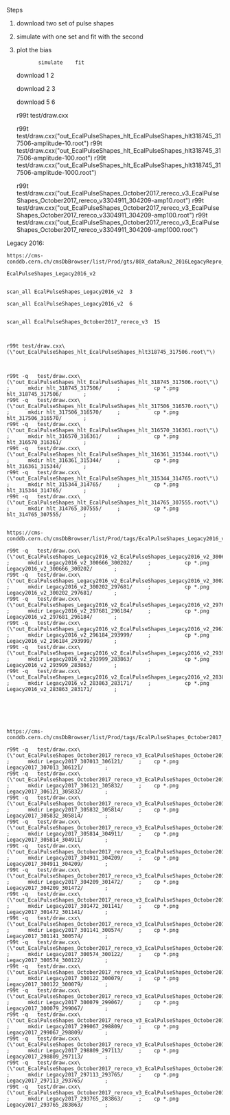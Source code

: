 Steps

1) download two set of pulse shapes

2) simulate with one set and fit with the second

3) plot the bias



              simulate    fit
    download     1         2
    
    download     2         3
    

    download     5        6

    
    r99t test/draw.cxx
    
    
    
    
    r99t test/draw.cxx\(\"out_EcalPulseShapes_hlt_EcalPulseShapes_hlt318745_317506-amplitude-10.root\"\)
    r99t test/draw.cxx\(\"out_EcalPulseShapes_hlt_EcalPulseShapes_hlt318745_317506-amplitude-100.root\"\)
    r99t test/draw.cxx\(\"out_EcalPulseShapes_hlt_EcalPulseShapes_hlt318745_317506-amplitude-1000.root\"\)
    
    
    
    r99t test/draw.cxx\(\"out_EcalPulseShapes_October2017_rereco_v3_EcalPulseShapes_October2017_rereco_v3304911_304209-amp10.root\"\)
    r99t test/draw.cxx\(\"out_EcalPulseShapes_October2017_rereco_v3_EcalPulseShapes_October2017_rereco_v3304911_304209-amp100.root\"\)
    r99t test/draw.cxx\(\"out_EcalPulseShapes_October2017_rereco_v3_EcalPulseShapes_October2017_rereco_v3304911_304209-amp1000.root\"\)
    
    
    
    
    
Legacy 2016:

    https://cms-conddb.cern.ch/cmsDbBrowser/list/Prod/gts/80X_dataRun2_2016LegacyRepro_v4
    
    EcalPulseShapes_Legacy2016_v2
    
    
    scan_all EcalPulseShapes_Legacy2016_v2  3
    
    scan_all EcalPulseShapes_Legacy2016_v2  6
    
    
    scan_all EcalPulseShapes_October2017_rereco_v3  15
    
    
    
    r99t test/draw.cxx\(\"out_EcalPulseShapes_hlt_EcalPulseShapes_hlt318745_317506.root\"\)
    
    
    
    r99t -q   test/draw.cxx\(\"out_EcalPulseShapes_hlt_EcalPulseShapes_hlt_318745_317506.root\"\)  ;      mkdir hlt_318745_317506/     ;           cp *.png  hlt_318745_317506/       ;
    r99t -q   test/draw.cxx\(\"out_EcalPulseShapes_hlt_EcalPulseShapes_hlt_317506_316570.root\"\)  ;      mkdir hlt_317506_316570/     ;           cp *.png  hlt_317506_316570/       ;
    r99t -q   test/draw.cxx\(\"out_EcalPulseShapes_hlt_EcalPulseShapes_hlt_316570_316361.root\"\)  ;      mkdir hlt_316570_316361/     ;           cp *.png  hlt_316570_316361/       ;
    r99t -q   test/draw.cxx\(\"out_EcalPulseShapes_hlt_EcalPulseShapes_hlt_316361_315344.root\"\)  ;      mkdir hlt_316361_315344/     ;           cp *.png  hlt_316361_315344/       ;
    r99t -q   test/draw.cxx\(\"out_EcalPulseShapes_hlt_EcalPulseShapes_hlt_315344_314765.root\"\)  ;      mkdir hlt_315344_314765/     ;           cp *.png  hlt_315344_314765/       ;
    r99t -q   test/draw.cxx\(\"out_EcalPulseShapes_hlt_EcalPulseShapes_hlt_314765_307555.root\"\)  ;      mkdir hlt_314765_307555/     ;           cp *.png  hlt_314765_307555/       ;

    
    https://cms-conddb.cern.ch/cmsDbBrowser/list/Prod/tags/EcalPulseShapes_Legacy2016_v2
    
    r99t -q   test/draw.cxx\(\"out_EcalPulseShapes_Legacy2016_v2_EcalPulseShapes_Legacy2016_v2_300666_300202.root\"\)  ;      mkdir Legacy2016_v2_300666_300202/     ;           cp *.png  Legacy2016_v2_300666_300202/       ;
    r99t -q   test/draw.cxx\(\"out_EcalPulseShapes_Legacy2016_v2_EcalPulseShapes_Legacy2016_v2_300202_297681.root\"\)  ;      mkdir Legacy2016_v2_300202_297681/     ;           cp *.png  Legacy2016_v2_300202_297681/       ;
    r99t -q   test/draw.cxx\(\"out_EcalPulseShapes_Legacy2016_v2_EcalPulseShapes_Legacy2016_v2_297681_296184.root\"\)  ;      mkdir Legacy2016_v2_297681_296184/     ;           cp *.png  Legacy2016_v2_297681_296184/       ;
    r99t -q   test/draw.cxx\(\"out_EcalPulseShapes_Legacy2016_v2_EcalPulseShapes_Legacy2016_v2_296184_293999.root\"\)  ;      mkdir Legacy2016_v2_296184_293999/     ;           cp *.png  Legacy2016_v2_296184_293999/       ;
    r99t -q   test/draw.cxx\(\"out_EcalPulseShapes_Legacy2016_v2_EcalPulseShapes_Legacy2016_v2_293999_283863.root\"\)  ;      mkdir Legacy2016_v2_293999_283863/     ;           cp *.png  Legacy2016_v2_293999_283863/       ;
    r99t -q   test/draw.cxx\(\"out_EcalPulseShapes_Legacy2016_v2_EcalPulseShapes_Legacy2016_v2_283863_283171.root\"\)  ;      mkdir Legacy2016_v2_283863_283171/     ;           cp *.png  Legacy2016_v2_283863_283171/       ;

    
    
    
    
    
    https://cms-conddb.cern.ch/cmsDbBrowser/list/Prod/tags/EcalPulseShapes_October2017_rereco_v3
    
    r99t -q   test/draw.cxx\(\"out_EcalPulseShapes_October2017_rereco_v3_EcalPulseShapes_October2017_rereco_v3_307013_306121.root\"\)  ;      mkdir Legacy2017_307013_306121/     ;    cp *.png  Legacy2017_307013_306121/       ;
    r99t -q   test/draw.cxx\(\"out_EcalPulseShapes_October2017_rereco_v3_EcalPulseShapes_October2017_rereco_v3_306121_305832.root\"\)  ;      mkdir Legacy2017_306121_305832/     ;    cp *.png  Legacy2017_306121_305832/       ;
    r99t -q   test/draw.cxx\(\"out_EcalPulseShapes_October2017_rereco_v3_EcalPulseShapes_October2017_rereco_v3_305832_305814.root\"\)  ;      mkdir Legacy2017_305832_305814/     ;    cp *.png  Legacy2017_305832_305814/       ;
    r99t -q   test/draw.cxx\(\"out_EcalPulseShapes_October2017_rereco_v3_EcalPulseShapes_October2017_rereco_v3_305814_304911.root\"\)  ;      mkdir Legacy2017_305814_304911/     ;    cp *.png  Legacy2017_305814_304911/       ;
    r99t -q   test/draw.cxx\(\"out_EcalPulseShapes_October2017_rereco_v3_EcalPulseShapes_October2017_rereco_v3_304911_304209.root\"\)  ;      mkdir Legacy2017_304911_304209/     ;    cp *.png  Legacy2017_304911_304209/       ;
    r99t -q   test/draw.cxx\(\"out_EcalPulseShapes_October2017_rereco_v3_EcalPulseShapes_October2017_rereco_v3_304209_301472.root\"\)  ;      mkdir Legacy2017_304209_301472/     ;    cp *.png  Legacy2017_304209_301472/       ;
    r99t -q   test/draw.cxx\(\"out_EcalPulseShapes_October2017_rereco_v3_EcalPulseShapes_October2017_rereco_v3_301472_301141.root\"\)  ;      mkdir Legacy2017_301472_301141/     ;    cp *.png  Legacy2017_301472_301141/       ;
    r99t -q   test/draw.cxx\(\"out_EcalPulseShapes_October2017_rereco_v3_EcalPulseShapes_October2017_rereco_v3_301141_300574.root\"\)  ;      mkdir Legacy2017_301141_300574/     ;    cp *.png  Legacy2017_301141_300574/       ;
    r99t -q   test/draw.cxx\(\"out_EcalPulseShapes_October2017_rereco_v3_EcalPulseShapes_October2017_rereco_v3_300574_300122.root\"\)  ;      mkdir Legacy2017_300574_300122/     ;    cp *.png  Legacy2017_300574_300122/       ;
    r99t -q   test/draw.cxx\(\"out_EcalPulseShapes_October2017_rereco_v3_EcalPulseShapes_October2017_rereco_v3_300122_300079.root\"\)  ;      mkdir Legacy2017_300122_300079/     ;    cp *.png  Legacy2017_300122_300079/       ;
    r99t -q   test/draw.cxx\(\"out_EcalPulseShapes_October2017_rereco_v3_EcalPulseShapes_October2017_rereco_v3_300079_299067.root\"\)  ;      mkdir Legacy2017_300079_299067/     ;    cp *.png  Legacy2017_300079_299067/       ;
    r99t -q   test/draw.cxx\(\"out_EcalPulseShapes_October2017_rereco_v3_EcalPulseShapes_October2017_rereco_v3_299067_298809.root\"\)  ;      mkdir Legacy2017_299067_298809/     ;    cp *.png  Legacy2017_299067_298809/       ;
    r99t -q   test/draw.cxx\(\"out_EcalPulseShapes_October2017_rereco_v3_EcalPulseShapes_October2017_rereco_v3_298809_297113.root\"\)  ;      mkdir Legacy2017_298809_297113/     ;    cp *.png  Legacy2017_298809_297113/       ;
    r99t -q   test/draw.cxx\(\"out_EcalPulseShapes_October2017_rereco_v3_EcalPulseShapes_October2017_rereco_v3_297113_293765.root\"\)  ;      mkdir Legacy2017_297113_293765/     ;    cp *.png  Legacy2017_297113_293765/       ;
    r99t -q   test/draw.cxx\(\"out_EcalPulseShapes_October2017_rereco_v3_EcalPulseShapes_October2017_rereco_v3_293765_283863.root\"\)  ;      mkdir Legacy2017_293765_283863/     ;    cp *.png  Legacy2017_293765_283863/       ;
    
    
    
    
    
